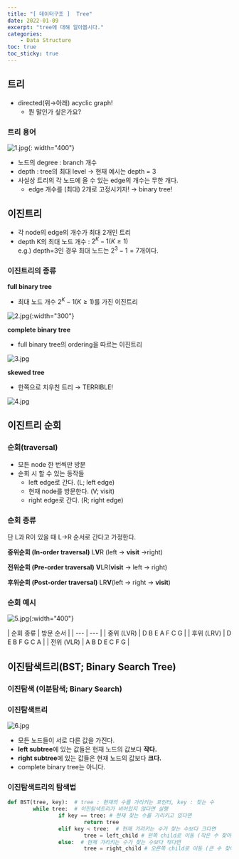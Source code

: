 ```yaml
---
title: "[ 데이터구조 ]  Tree"
date: 2022-01-09
excerpt: "tree에 대해 알아봅시다."
categories: 
    - Data Structure
toc: true
toc_sticky: true
---
```



## 트리
- directed(위→아래) acyclic graph!
    - 뭔 말인가 싶은가요?

### 트리 용어
![1.jpg](/assets/images/posts/data_structure/tree/1.jpg){: width="400"}

- 노드의 degree : branch 개수
- depth : tree의 최대 level → 현재 예시는 depth = 3
- 사실상 트리의 각 노드에 올 수 있는 edge의 개수는 무한 개다.
    - edge 개수를 (최대) 2개로 고정시키자! → binary tree!



## 이진트리
- 각 node의 edge의 개수가 최대 2개인 트리
- depth K의 최대 노드 개수 : $2^K-1 (K≥1)$  
    e.g.) depth=3인 경우 최대 노드는 $2^3-1=7$개이다.

### 이진트리의 종류

**full binary tree**
- 최대 노드 개수 $2^K-1 (K≥1)$를 가진 이진트리

![2.jpg](/assets/images/posts/data_structure/tree/2.jpg){:width="300"}

**complete binary tree**
- full binary tree의 ordering을 따르는 이진트리

![3.jpg](/assets/images/posts/data_structure/tree/3.jpg)

**skewed tree**
- 한쪽으로 치우친 트리 → TERRIBLE!

![4.jpg](/assets/images/posts/data_structure/tree/4.jpg)



## 이진트리 순회
### 순회(traversal)
- 모든 node 한 번씩만 방문
- 순회 시 할 수 있는 동작들
    - left edge로 간다. (L; left edge)
    - 현재 node를 방문한다. (V; visit)
    - right edge로 간다. (R; right edge)

### 순회 종류 
단 L과 R이 있을 때 L→R 순서로 간다고 가정한다.

**중위순회 (In-order traversal)**
L**V**R (left → **visit** →right)

**전위순회 (Pre-order traversal)**
**V**LR(**visit** → left → right)

**후위순회 (Post-order traversal)**
LR**V**(left → right → **visit**)

### 순회 예시
![5.jpg](/assets/images/posts/data_structure/tree/5.jpg){:width="400"}

| 순회 종류 | 방문 순서 |
    | --- | --- |
    | 중위 (LVR) | D B E A F C G |
    | 후위 (LRV) | D E B F G C A |
    | 전위 (VLR) | A B D E C F G |



## 이진탐색트리(BST; Binary Search Tree)
### 이진탐색 (이분탐색; Binary Search)

### 이진탐색트리
![6.jpg](/assets/images/posts/data_structure/tree/6.jpg)

- 모든 노드들이 서로 다른 값을 가진다.
- **left subtree**에 있는 값들은 현재 노드의 값보다 **작다.**
- **right subtree**에 있는 값들은 현재 노드의 값보다 **크다.**
- complete binary tree는 아니다.

### 이진탐색트리의 탐색법

```python
def BST(tree, key):  # tree : 현재의 수를 가리키는 포인터, key : 찾는 수
        while tree:  # 이진탐색트리가 비어있지 않다면 실행
                if key == tree: # 현재 찾는 수를 가리키고 있다면
                        return tree
                elif key < tree:  # 현재 가리키는 수가 찾는 수보다 크다면
                        tree = left_child # 왼쪽 child로 이동 (작은 수 찾아야 한다.)
                else:  # 현재 가리키는 수가 찾는 수보다 작다면
                        tree = right_child # 오른쪽 child로 이동 (큰 수 찾아야 한다.)
```
